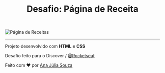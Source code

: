 <h1 align="center">Desafio: Página de Receita</h1><br>

![Página de Receitas](https://user-images.githubusercontent.com/82847509/140182980-3ed57649-d04d-4dec-90f0-e9f8861523db.gif)

---------------

Projeto desenvolvido com __HTML__ e __CSS__

Desafio feito para o Discover / [@Rocketseat](https://github.com/Rocketseat)

Feito com :heart: por [Ana Júlia Souza](https://github.com/AJuliaSouza)
